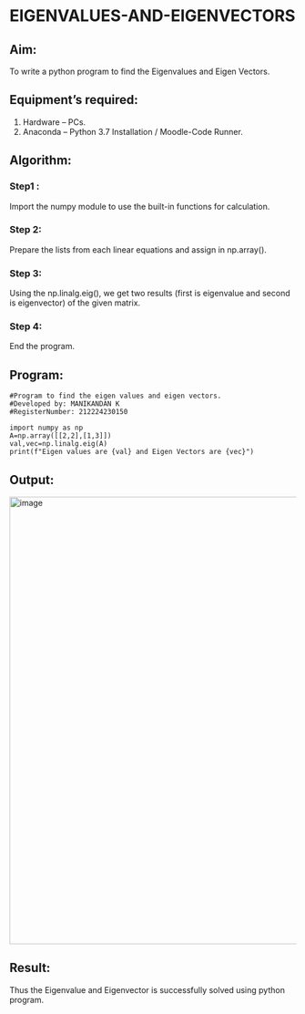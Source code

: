 # EIGENVALUES-AND-EIGENVECTORS
## Aim:
To write a python program to find the Eigenvalues and Eigen Vectors.
## Equipment’s required:
1. 	Hardware – PCs.
2. 	Anaconda – Python 3.7 Installation / Moodle-Code Runner.
## Algorithm:
### Step1 :
Import the numpy module to use the built-in functions for calculation.
### Step 2: 
Prepare the lists from each linear equations and assign in np.array().
### Step 3: 
Using the np.linalg.eig(),  we get two results (first is eigenvalue and second is eigenvector) of the given matrix.
### Step 4: 
End the program.

## Program:
~~~
#Program to find the eigen values and eigen vectors.
#Developed by: MANIKANDAN K
#RegisterNumber: 212224230150

import numpy as np
A=np.array([[2,2],[1,3]])
val,vec=np.linalg.eig(A)
print(f"Eigen values are {val} and Eigen Vectors are {vec}")
~~~


## Output:
<img width="1288" height="785" alt="image" src="https://github.com/user-attachments/assets/bbe739e4-4300-440a-8105-238ef4cbcbc8" />

## Result:
Thus the Eigenvalue and Eigenvector is successfully solved using python program.
